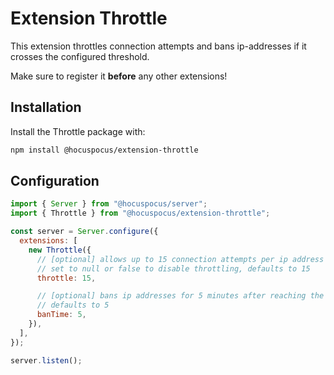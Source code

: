 # Extension Throttle

This extension throttles connection attempts and bans ip-addresses if it crosses the configured threshold.

Make sure to register it **before** any other extensions!

## Installation

Install the Throttle package with:

```bash
npm install @hocuspocus/extension-throttle
```

## Configuration

```js
import { Server } from "@hocuspocus/server";
import { Throttle } from "@hocuspocus/extension-throttle";

const server = Server.configure({
  extensions: [
    new Throttle({
      // [optional] allows up to 15 connection attempts per ip address per minute.
      // set to null or false to disable throttling, defaults to 15
      throttle: 15,

      // [optional] bans ip addresses for 5 minutes after reaching the threshold
      // defaults to 5
      banTime: 5,
    }),
  ],
});

server.listen();
```
